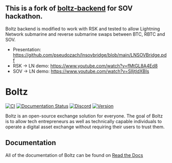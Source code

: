 ## This is a fork of [boltz-backend](https://github.com/BoltzExchange/boltz-backend) for SOV hackathon.
Boltz backend is modified to work with RSK and tested to allow Lightning Network submarine and reverse submarine swaps between BTC, RBTC and SOV. 

* Presentation: https://github.com/pseudozach/lnsovbridge/blob/main/LNSOVBridge.pdf
* RSK -> LN demo: https://www.youtube.com/watch?v=fMtGL8A4Ed8
* SOV -> LN demo: https://www.youtube.com/watch?v=SlIjtldXBIs

# Boltz

[![CI](https://github.com/BoltzExchange/boltz-backend/workflows/CI/badge.svg?branch=master)](https://github.com/BoltzExchange/boltz-backend/actions)
[![Documentation Status](https://readthedocs.org/projects/boltz-backend/badge/?version=latest)](https://docs.boltz.exchange)
[![Discord](https://img.shields.io/discord/547454030801272832.svg)](https://discordapp.com/invite/QBvZGcW)
[![Version](https://img.shields.io/npm/v/boltz-backend.svg)](https://www.npmjs.com/package/boltz-backend)

Boltz is an open-source exchange solution for everyone. The goal of Boltz is to allow tech entrepreneurs as well as technically capable individuals to operate a digital asset exchange without requiring their users to trust them.

## Documentation

All of the documentation of Boltz can be found on [Read the Docs](https://docs.boltz.exchange/en/latest/)
